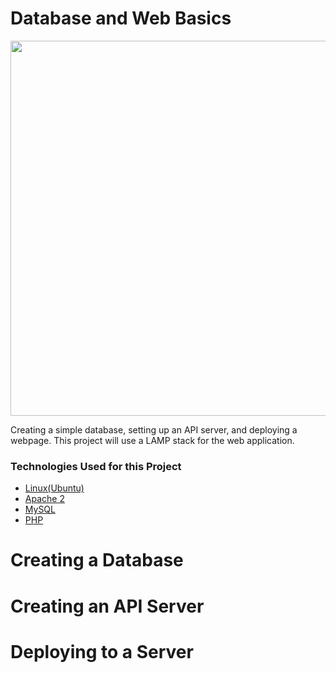 # Database and Web Basics
<img src="https://user-images.githubusercontent.com/53241212/128379975-4fe90fe8-c277-49bb-abc3-400d041e996a.jpg" width=600px text-align="center" >

Creating a simple database, setting up an API server, and deploying a webpage. This project will use a LAMP stack for the web application.
<h3>Technologies Used for this Project</h3>
<ul>
  <li><a href="https://ubuntu.com/">Linux(Ubuntu)</a></li>
  <li><a href="https://www.apache.org/">Apache 2</a></li>
  <li><a href="https://www.mysql.com/">MySQL</a></li>
  <li><a href="https://www.php.net/">PHP</a></li>
</ul>



# Creating a Database

# Creating an API Server

# Deploying to a Server
